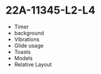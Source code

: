 # 22A-11345-L2-L4

 - Timer
 - background
 - Vibrations
 - Glide usage
 - Toasts
 - Models
 - Relative Layout
